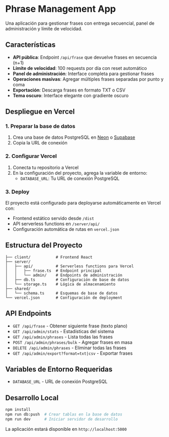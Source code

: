 # Phrase Management App

Una aplicación para gestionar frases con entrega secuencial, panel de administración y límite de velocidad.

## Características

- **API pública**: Endpoint `/api/frase` que devuelve frases en secuencia (n+1)
- **Límite de velocidad**: 100 requests por día con reset automático
- **Panel de administración**: Interface completa para gestionar frases
- **Operaciones masivas**: Agregar múltiples frases separadas por punto y coma
- **Exportación**: Descarga frases en formato TXT o CSV
- **Tema oscuro**: Interface elegante con gradiente oscuro

## Despliegue en Vercel

### 1. Preparar la base de datos

1. Crea una base de datos PostgreSQL en [Neon](https://neon.tech/) o [Supabase](https://supabase.com/)
2. Copia la URL de conexión

### 2. Configurar Vercel

1. Conecta tu repositorio a Vercel
2. En la configuración del proyecto, agrega la variable de entorno:
   - `DATABASE_URL`: Tu URL de conexión PostgreSQL

### 3. Deploy

El proyecto está configurado para deployarse automáticamente en Vercel con:
- Frontend estático servido desde `/dist`
- API serverless functions en `/server/api/`
- Configuración automática de rutas en `vercel.json`

## Estructura del Proyecto

```
├── client/           # Frontend React
├── server/
│   ├── api/          # Serverless functions para Vercel
│   │   ├── frase.ts  # Endpoint principal
│   │   └── admin/    # Endpoints de administración
│   ├── db.ts         # Configuración de base de datos
│   └── storage.ts    # Lógica de almacenamiento
├── shared/
│   └── schema.ts     # Esquemas de base de datos
└── vercel.json       # Configuración de deployment
```

## API Endpoints

- `GET /api/frase` - Obtener siguiente frase (texto plano)
- `GET /api/admin/stats` - Estadísticas del sistema
- `GET /api/admin/phrases` - Lista todas las frases
- `POST /api/admin/phrases/bulk` - Agregar frases en masa
- `DELETE /api/admin/phrases` - Eliminar todas las frases
- `GET /api/admin/export?format=txt|csv` - Exportar frases

## Variables de Entorno Requeridas

- `DATABASE_URL` - URL de conexión PostgreSQL

## Desarrollo Local

```bash
npm install
npm run db:push  # Crear tablas en la base de datos
npm run dev      # Iniciar servidor de desarrollo
```

La aplicación estará disponible en `http://localhost:5000`